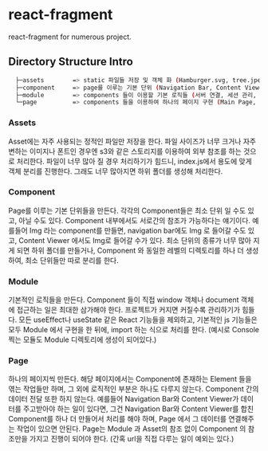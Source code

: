 # react-fragment

react-fragment for numerous project.

## Directory Structure Intro

```bash
  ├─assets        => static 파일들 저장 및 객체 화 (Hamburger.svg, tree.jpeg, ...)
  ├─component     => page를 이루는 기본 단위 (Navigation Bar, Content Viewer, ...)
  ├─module        => components 들이 이용할 기본 로직들 (서버 연결, 세션 관리, ...)
  └─page          => components 들을 이용하여 하나의 페이지 구현 (Main Page, Profile Page, Content Page, ...)
```

### Assets

Asset에는 자주 사용되는 정적인 파일만 저장을 한다. 파일 사이즈가 너무 크거나 자주 변하는 이미지나 폰트인 경우엔 s3와 같은 스토리지를 이용하여 외부 참조를 하는 것으로 처리한다. 파일이 너무 많아 질 경우 처리하기가 힘드니, index.js에서 용도에 맞게 객체 분리를 진행한다. 그래도 너무 많아지면 하위 폴더를 생성해 처리한다.

### Component

Page를 이루는 기본 단위들을 만든다. 각각의 Component들은 최소 단위 일 수도 있고, 아닐 수도 있다. Component 내부에서도 서로간의 참조가 가능하다는 얘기이다. 예를들어 Img 라는 component를 만들면, navigation bar에도 Img 로 들어갈 수도 있고, Content Viewer 에서도 Img로 들어갈 수가 있다. 최소 단위의 종류가 너무 많아 지게 되면 하위 폴더를 만들거나, Component 와 동일한 레벨의 디렉토리를 하나 더 생성하여, 최소 단위들만 따로 분리를 한다.

### Module

기본적인 로직들을 만든다. Component 들이 직접 window 객체나 document 객체에 접근하는 일은 최대한 삼가해야 한다. 프로젝트가 커지면 커질수록 관리하기가 힘들다. 모든 useEffect나 useState 같은 React 기능들을 제외하고, 기본적인 js 기능들은 모두 Module 에서 구현을 한 뒤에, import 하는 식으로 처리를 한다. (예시로 Console 찍는 모듈도 Module 디렉토리에 생성이 되어있다.)

### Page

하나의 페이지씩 만든다. 해당 페이지에서는 Component에 존재하는 Element 들을 엮는 작업들만 하며, 그 외에 로직적인 부분은 하나도 다루지 않는다. Component 간의 데이터 전달 또한 하지 않는다. 예를들어 Navigation Bar와 Content Viewer가 데이터를 주고받아야 하는 일이 있다면, 그건 Navigation Bar와 Content Viewer를 합친 Component를 하나 더 만들어서 처리를 해야 하며, Page 에서 그 데이터를 연결해주는 작업이 있으면 안된다. Page는 Module 과 Asset의 참조 없이 Component 의 참조만을 가지고 진행이 되어야 한다. (간혹 url을 직접 다루는 일이 예외는 있다.)
